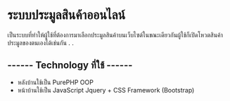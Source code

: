 ﻿# ระบบประมูลสินค้าออนไลน์

เป็นระบบที่ทำให้ผู้ใช้ที่ต้องการมาเลือกประมูลสินค้าบนเว็บไซต์ในขณะเดียวกันผู้ใช้ก็เปิดโหวตสินค้าประมูลของตนเองได้เช่นกัน
.
.

##  ------ Technology ที่ใช้ ------
- หลังบ้านใช้เป็น PurePHP OOP
- หน้าบ้านใช้เป็น JavaScript Jquery + CSS Framework (Bootstrap)
